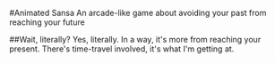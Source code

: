 #Animated Sansa
An arcade-like game about avoiding your past from reaching your future

##Wait, literally?
Yes, literally. In a way, it's more from reaching your present. There's
time-travel involved, it's what I'm getting at.
